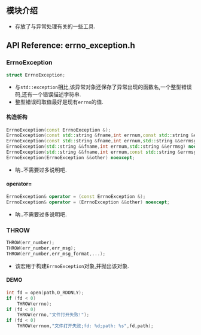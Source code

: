 
## 模块介绍

*   存放了与异常处理有关的一些工具.

## API Reference: errno_exception.h

### ErrnoException

```c++
struct ErrnoException;
```

*   与`std::exception`相比,该异常对象还保存了异常出现的函数名,一个整型错误码,还有一个错误描述字符串.
*   整型错误码取值最好是现有`errno`的值.

#### 构造析构

```c++
ErrnoException(const ErrnoException &);
ErrnoException(const std::string &fname,int errnum,const std::string &errmsg);
ErrnoException(const std::string &fname,int errnum,std::string &&errmsg);
ErrnoException(std::string &&fname,int errnum,std::string &&errmsg) noexcept;
ErrnoException(std::string &&fname,int errnum,const std::string &errmsg);
ErrnoException(ErrnoException &&other) noexcept;
```

*   呐..不需要过多说明吧.

#### operator=

```c++
ErrnoException& operator = (const ErrnoException &);
ErrnoException& operator = (ErrnoException &&other) noexcept;
```
*   呐..不需要过多说明吧.


### THROW

```c++
THROW(err_number);
THROW(err_number,err_msg);
THROW(err_number,err_msg_format,...);
```

*   该宏用于构建`ErrnoException`对象,并抛出该对象.

#### DEMO

```c++
int fd = open(path,O_RDONLY);
if (fd < 0)
    THROW(errno);
if (fd < 0)
    THROW(errno,"文件打开失败!");
if (fd < 0)
    THROW(errnom,"文件打开失败;fd: %d;path: %s",fd,path);
```



